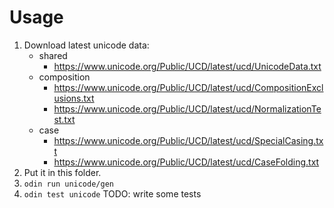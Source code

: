 # Usage
1. Download latest unicode data:
    - shared
        - https://www.unicode.org/Public/UCD/latest/ucd/UnicodeData.txt
    - composition
        - https://www.unicode.org/Public/UCD/latest/ucd/CompositionExclusions.txt
        - https://www.unicode.org/Public/UCD/latest/ucd/NormalizationTest.txt
    - case
        - https://www.unicode.org/Public/UCD/latest/ucd/SpecialCasing.txt
        - https://www.unicode.org/Public/UCD/latest/ucd/CaseFolding.txt
2. Put it in this folder.
3. `odin run unicode/gen`
4. `odin test unicode` TODO: write some tests
